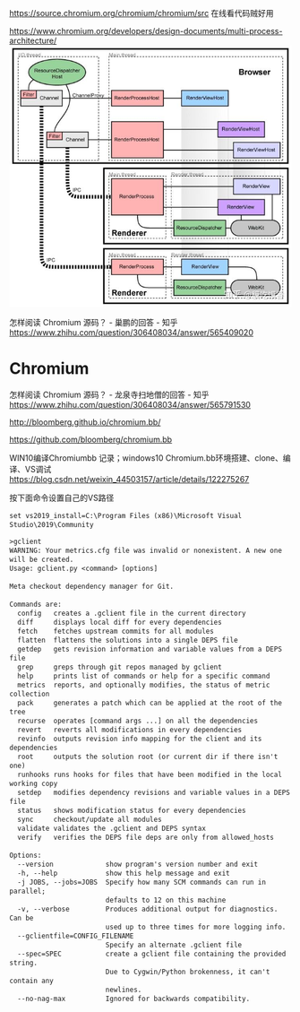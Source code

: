



https://source.chromium.org/chromium/chromium/src 在线看代码贼好用



https://www.chromium.org/developers/design-documents/multi-process-architecture/
![v2-f7cdc2dbbf0cb760b55213aa3a250765_720w](vx_images/358623814226735.jpg)


怎样阅读 Chromium 源码？ - 巢鹏的回答 - 知乎
https://www.zhihu.com/question/306408034/answer/565409020


# Chromium






怎样阅读 Chromium 源码？ - 龙泉寺扫地僧的回答 - 知乎
https://www.zhihu.com/question/306408034/answer/565791530



http://bloomberg.github.io/chromium.bb/

https://github.com/bloomberg/chromium.bb


WIN10编译Chromiumbb 记录；windows10 Chromium.bb环境搭建、clone、编译、VS调试
 https://blog.csdn.net/weixin_44503157/article/details/122275267 


按下面命令设置自己的VS路径
```
set vs2019_install=C:\Program Files (x86)\Microsoft Visual Studio\2019\Community
```



```
>gclient
WARNING: Your metrics.cfg file was invalid or nonexistent. A new one will be created.
Usage: gclient.py <command> [options]

Meta checkout dependency manager for Git.

Commands are:
  config   creates a .gclient file in the current directory
  diff     displays local diff for every dependencies
  fetch    fetches upstream commits for all modules
  flatten  flattens the solutions into a single DEPS file
  getdep   gets revision information and variable values from a DEPS file
  grep     greps through git repos managed by gclient
  help     prints list of commands or help for a specific command
  metrics  reports, and optionally modifies, the status of metric collection
  pack     generates a patch which can be applied at the root of the tree
  recurse  operates [command args ...] on all the dependencies
  revert   reverts all modifications in every dependencies
  revinfo  outputs revision info mapping for the client and its dependencies
  root     outputs the solution root (or current dir if there isn't one)
  runhooks runs hooks for files that have been modified in the local working copy
  setdep   modifies dependency revisions and variable values in a DEPS file
  status   shows modification status for every dependencies
  sync     checkout/update all modules
  validate validates the .gclient and DEPS syntax
  verify   verifies the DEPS file deps are only from allowed_hosts

Options:
  --version             show program's version number and exit
  -h, --help            show this help message and exit
  -j JOBS, --jobs=JOBS  Specify how many SCM commands can run in parallel;
                        defaults to 12 on this machine
  -v, --verbose         Produces additional output for diagnostics. Can be
                        used up to three times for more logging info.
  --gclientfile=CONFIG_FILENAME
                        Specify an alternate .gclient file
  --spec=SPEC           create a gclient file containing the provided string.
                        Due to Cygwin/Python brokenness, it can't contain any
                        newlines.
  --no-nag-max          Ignored for backwards compatibility.
```



















